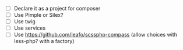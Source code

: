 

- [ ] Declare it as a project for composer
- [ ] Use Pimple or Silex?
- [ ] Use twig
- [ ] Use services
- [ ] Use https://github.com/leafo/scssphp-compass (allow choices with less-php? with a factory)
